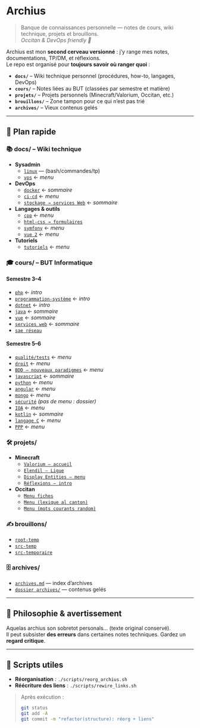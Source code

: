 # Archius

> Banque de connaissances personnelle — notes de cours, wiki technique, projets et brouillons.  
> *Occitan & DevOps friendly 💛*

Archius est mon **second cerveau versionné** : j’y range mes notes, documentations, TP/DM, et réflexions.  
Le repo est organisé pour **toujours savoir où ranger quoi** :

- **`docs/`** – Wiki technique personnel (procédures, how-to, langages, DevOps)
- **`cours/`** – Notes liées au BUT (classées par semestre et matière)
- **`projets/`** – Projets personnels (Minecraft/Valorium, Occitan, etc.)
- **`brouillons/`** – Zone tampon pour ce qui n’est pas trié
- **`archives/`** – Vieux contenus gelés

---

## 🧭 Plan rapide

### 📚 docs/ – Wiki technique
- **Sysadmin**
  - [`linux`](docs/sysadmin/linux/) — (bash/commandes/tp)
  - [`vps`](docs/sysadmin/vps/menu.md) ← *menu*
- **DevOps**
  - [`docker`](docs/devops/docker/sommaire.md) ← *sommaire*
  - [`ci-cd`](docs/devops/ci-cd/menu.md) ← *menu*
  - [`stockage → services Web`](docs/devops/stockage/servicesWeb/sommaire.md) ← *sommaire*
- **Langages & outils**
  - [`cpp`](docs/langages/cpp/menu.md) ← *menu*
  - [`html-css → formulaires`](docs/langages/html-css/fichiers/formulaires.md)
  - [`symfony`](docs/langages/symfony/menu.md) ← *menu*
  - [`vue 2`](docs/langages/vue2/menu.md) ← *menu*
- **Tutoriels**
  - [`tutoriels`](docs/tutoriels/tutoriels/menu.md) ← *menu*

### 🎓 cours/ – BUT Informatique

#### Semestre 3–4
- [`php`](cours/semestre3-4/php/intro.md) ← *intro*
- [`programmation-système`](cours/semestre3-4/programmation-systeme/intro.md) ← *intro*
- [`dotnet`](cours/semestre3-4/dotnet/intro.md) ← *intro*
- [`java`](cours/semestre3-4/java/sommaire.md) ← *sommaire*
- [`vue`](cours/semestre3-4/vue/sommaire.md) ← *sommaire*
- [`services web`](cours/semestre3-4/services-web/sommaire.md) ← *sommaire*
- [`sae réseau`](cours/semestre3-4/sae-reseau/notes1.md)

#### Semestre 5–6
- [`qualité/tests`](cours/semestre5-6/qualite-tests/menu.md) ← *menu*
- [`droit`](cours/semestre5-6/droit/menu.md) ← *menu*
- [`BDD — nouveaux paradigmes`](cours/semestre5-6/bdd-paradigmes/menu.md) ← *menu*
- [`javascript`](cours/semestre5-6/javascript/sommaire.md) ← *sommaire*
- [`python`](cours/semestre5-6/python/menu.md) ← *menu*
- [`angular`](cours/semestre5-6/angular/menu.md) ← *menu*
- [`mongo`](cours/semestre5-6/mongo/menu.md) ← *menu*
- [`sécurité`](cours/semestre5-6/securite/) *(pas de menu : dossier)*
- [`IOA`](cours/semestre5-6/ioa/menu.md) ← *menu*
- [`kotlin`](cours/semestre5-6/kotlin/sommaire.md) ← *sommaire*
- [`langage C`](cours/semestre5-6/c/menu.md) ← *menu*
- [`PPP`](cours/semestre5-6/ppp/menu.md) ← *menu*

### 🛠️ projets/
- **Minecraft**
  - [`Valorium — accueil`](projets/minecraft/valorium/accueil.md)
  - [`Elendil — Ligue`](projets/minecraft/Elendil/Ligue.md)
  - [`Display Entities — menu`](projets/minecraft/display-entities/menu.md)
  - [`Réflexions — intro`](projets/minecraft/reflexions/intro.md)
- **Occitan**
  - [`Menu fiches`](projets/occitan/menu.md)
  - [`Menu (lexique al canton)`](projets/occitan/lexiqueAlCanton/sommaire.md)
  - [`Menu (mots courants random)`](projets/occitan/mots_courants_random/menu.md)

### ✍️ brouillons/
- [`root-temp`](brouillons/root-temp/)
- [`src-temp`](brouillons/src-temp/)
- [`src-temporaire`](brouillons/src-temporaire/)

### 🗄️ archives/
- [`archives.md`](archives.md) — index d’archives
- [`dossier archives/`](archives/) — contenus gelés

---

## 📝 Philosophie & avertissement

Aquelas archius son sobretot personals… (texte original conservé).  
Il peut subsister **des erreurs** dans certaines notes techniques. Gardez un **regard critique**.

---

## 🧰 Scripts utiles

- **Réorganisation** : `./scripts/reorg_archius.sh`  
- **Réécriture des liens** : `./scripts/rewire_links.sh`

> Après exécution :
> ```bash
> git status
> git add -A
> git commit -m "refactor(structure): réorg + liens"
> ```

